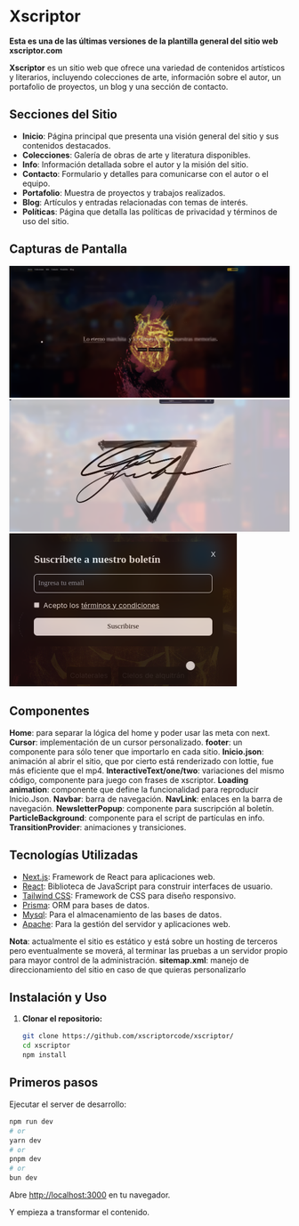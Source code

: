 # Xscriptor

**Esta es una de las últimas versiones de la plantilla general del sitio web xscriptor.com**

**Xscriptor** es un sitio web que ofrece una variedad de contenidos artísticos y literarios, incluyendo colecciones de arte, información sobre el autor, un portafolio de proyectos, un blog y una sección de contacto.

## Secciones del Sitio

- **Inicio**: Página principal que presenta una visión general del sitio y sus contenidos destacados.
- **Colecciones**: Galería de obras de arte y literatura disponibles.
- **Info**: Información detallada sobre el autor y la misión del sitio.
- **Contacto**: Formulario y detalles para comunicarse con el autor o el equipo.
- **Portafolio**: Muestra de proyectos y trabajos realizados.
- **Blog**: Artículos y entradas relacionadas con temas de interés.
- **Políticas**: Página que detalla las políticas de privacidad y términos de uso del sitio.

## Capturas de Pantalla

![Inicio](https://github.com/xscriptorcode/xscriptor/raw/master/screenshots/1.png)
![Animación-json](https://github.com/xscriptorcode/xscriptor/raw/master/screenshots/2.png)
![Formulario-cursor](https://github.com/xscriptorcode/xscriptor/raw/master/screenshots/3.png)

## Componentes
**Home**: para separar la lógica del home y poder usar las meta con next.
**Cursor**: implementación de un cursor personalizado.
**footer**: un componente para sólo tener que importarlo en cada sitio.
**Inicio.json**: animación al abrir el sitio, que por cierto está renderizado con lottie, fue más eficiente que el mp4.
**InteractiveText/one/two**: variaciones del mismo código, componente para juego con frases de xscriptor.
**Loading animation**: componente que define la funcionalidad para reproducir Inicio.Json.
**Navbar**: barra de navegación.
**NavLink**: enlaces en la barra de navegación.
**NewsletterPopup**: componente para suscripción al boletín.
**ParticleBackground**: componente para el script de partículas en info.
**TransitionProvider**: animaciones y transiciones.

## Tecnologías Utilizadas

- [Next.js](https://nextjs.org/): Framework de React para aplicaciones web.
- [React](https://reactjs.org/): Biblioteca de JavaScript para construir interfaces de usuario.
- [Tailwind CSS](https://tailwindcss.com/): Framework de CSS para diseño responsivo.
- [Prisma](https://www.prisma.io/): ORM para bases de datos.
- [Mysql](https://www.mysql.com/): Para el almacenamiento de las bases de datos.
- [Apache](https://www.apache.org/): Para la gestión del servidor y aplicaciones web.

**Nota**: actualmente el sitio es estático y está sobre un hosting de terceros pero eventualmente se moverá, al terminar las pruebas a un servidor propio para mayor control de la administración.
**sitemap.xml**: manejo de direccionamiento del sitio en caso de que quieras personalizarlo
## Instalación y Uso

1. **Clonar el repositorio:**

   ```bash
   git clone https://github.com/xscriptorcode/xscriptor/
   cd xscriptor
   npm install


## Primeros pasos

Ejecutar el server de desarrollo:

```bash
npm run dev
# or
yarn dev
# or
pnpm dev
# or
bun dev
```

Abre [http://localhost:3000](http://localhost:3000) en tu navegador.

Y empieza a transformar el contenido.

